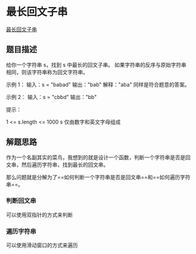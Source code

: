 # 最长回文子串

[最长回文子串](https://leetcode.cn/problems/longest-palindromic-substring/description/?envType=study-plan-v2&envId=huawei-2023-fall-sprint)

## 题目描述

给你一个字符串 s，找到 s 中最长的回文子串。
如果字符串的反序与原始字符串相同，则该字符串称为回文字符串。

示例 1：
输入：s = "babad"
输出："bab"
解释："aba" 同样是符合题意的答案。

示例 2：
输入：s = "cbbd"
输出："bb"

提示：

1 <= s.length <= 1000
s 仅由数字和英文字母组成

## 解题思路

作为一个名副其实的菜鸟，我想到的就是设计一个函数，判断一个字符串是否是回文串，然后遍历字符串，找到最长的回文串。

那么问题就是分解为了==如何判断一个字符串是否是回文串==和==如何遍历字符串==。

### 判断回文串

可以使用双指针的方式来判断

### 遍历字符串

可以使用滑动窗口的方式来遍历